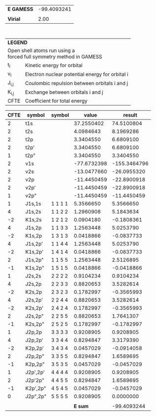 <div class="grid-wrapper" id="integrals-table-9">

<div id="table1">

|              |             |
| ------------ | ----------- |
| **E GAMESS** | -99.4093241 |
|              |             |
| **Virial**   | 2.00        |

<table style="margin-top: 3rem">
<tr>
  <td colspan="2">
    <b>LEGEND</b>
  </td>
</tr>
<tr>
  <td colspan="2">
    Open shell atoms run using a <br>forced full symmetry method in GAMESS
  </td>
</tr>
<tr>
  <td>t<sub>i</sub></td> <td> Kinetic energy for orbital</td>
</tr>
<tr>
  <td>v<sub>i</sub></td> <td>Electron nuclear potential energy for orbital i</td>
</tr>
<tr>
  <td>J<sub>i,j</sub></td>	<td>Coulombic repulsion between orbitals i and j</td>
</tr>
<tr>
  <td>K<sub>i,j</sub></td>  <td>Exchange between orbitals i and j</td>
</tr>
<tr>
  <td>CFTE</td> <td>Coefficient for total energy</td>
</tr>
</table>

</div>

<div id="table2">

| CFTE | symbol   | symbol  | value       | result       |
| ---- | -------- | ------- | ----------- | ------------ |
| 2    | t1s      |         | 37.2550402  | 74.5100804   |
| 2    | t2s      |         | 4.0984643   | 8.1969286    |
| 2    | t2p      |         | 3.3404550   | 6.6809100    |
| 2    | t2p'     |         | 3.3404550   | 6.6809100    |
| 1    | t2p"     |         | 3.3404550   | 3.3404550    |
| 2    | v1s      |         | -77.6732398 | -155.3464796 |
| 2    | v2s      |         | -13.0477660 | -26.0955320  |
| 2    | v2p      |         | -11.4450459 | -22.8900918  |
| 2    | v2p'     |         | -11.4450459 | -22.8900918  |
| 1    | v2p"     |         | -11.4450459 | -11.4450459  |
| 1    | J1s,1s   | 1 1 1 1 | 5.3566650   | 5.3566650    |
| 4    | J1s,2s   | 1 1 2 2 | 1.2960908   | 5.1843634    |
| -2   | K1s,2s   | 1 2 1 2 | 0.0904180   | -0.1808361   |
| 4    | J1s,2p   | 1 1 3 3 | 1.2563448   | 5.0253790    |
| -2   | K1s,2p   | 1 3 1 3 | 0.0418866   | -0.0837733   |
| 4    | J1s,2p'  | 1 1 4 4 | 1.2563448   | 5.0253790    |
| -2   | K1s,2p'  | 1 4 1 4 | 0.0418866   | -0.0837733   |
| 2    | J1s,2p"  | 1 1 5 5 | 1.2563448   | 2.5126895    |
| -1   | K1s,2p"  | 1 5 1 5 | 0.0418866   | -0.0418866   |
| 1    | J2s,2s   | 2 2 2 2 | 0.9104234   | 0.9104234    |
| 4    | J2s,2p   | 2 2 3 3 | 0.8820653   | 3.5282614    |
| -2   | K2s,2p   | 2 3 2 3 | 0.1782997   | -0.3565993   |
| 4    | J2s,2p'  | 2 2 4 4 | 0.8820653   | 3.5282614    |
| -2   | K2s,2p'  | 2 4 2 4 | 0.1782997   | -0.3565993   |
| 2    | J2s,2p"  | 2 2 5 5 | 0.8820653   | 1.7641307    |
| -1   | K2s,2p"  | 2 5 2 5 | 0.1782997   | -0.1782997   |
| 1    | J2p,2p   | 3 3 3 3 | 0.9208905   | 0.9208905    |
| 4    | J2p,2p'  | 3 3 4 4 | 0.8294847   | 3.3179390    |
| -2   | K2p,2p'  | 3 4 3 4 | 0.0457029   | -0.0914058   |
| 2    | J2p,2p"  | 3 3 5 5 | 0.8294847   | 1.6589695    |
| -1   | K2p,2p"  | 3 5 3 5 | 0.0457029   | -0.0457029   |
| 1    | J2p',2p' | 4 4 4 4 | 0.9208905   | 0.9208905    |
| 2    | J2p'2p"  | 4 4 5 5 | 0.8294847   | 1.6589695    |
| -1   | K2p',2p" | 4 5 4 5 | 0.0457029   | -0.0457029   |
| 0    | J2p",2p" | 5 5 5 5 | 0.9208905   | 0.0000000    |
|      |          |         |             |              |
|      |          |         | **E sum**   | -99.4093244  |

</div>

</div>
